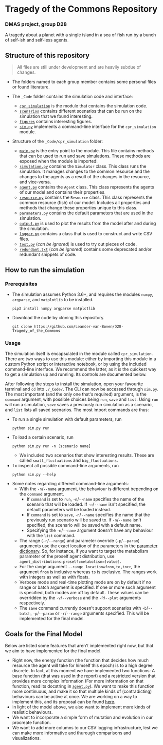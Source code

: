 # Tragedy of the Commons Repository
### DMAS project, group D28

A tragedy about a planet with a single island in a sea of fish run by a bunch of self-ish and self-less agents.

## Structure of this repository
> All files are still under development and are heavily subdue of changes.

* The folders named to each group member contains some personal files or found literature.

* The `_Code` folder contains the simulation code and interface:
  - [`cpr_simulation`](https://github.com/Leander-van-Boven/D28-Tragedy_of_the_Commons/tree/master/_Code/cpr_simulation) is the module that contains the simulation code. 
  - [`scenarios`](https://github.com/Leander-van-Boven/D28-Tragedy_of_the_Commons/tree/master/_Code/scenarios) contains different scenarios that can be run on the simulation that we found interesting. 
  - [`figures`](https://github.com/Leander-van-Boven/D28-Tragedy_of_the_Commons/tree/master/_Code/figures) contains interesting figures.
  - [`sim.py`](https://github.com/Leander-van-Boven/D28-Tragedy_of_the_Commons/blob/master/_Code/sim.py) implements a command-line interface for the `cpr_simulation` module.

* Structure of the `_Code/cpr_simulation` folder:
  - [`main.py`](https://github.com/Leander-van-Boven/D28-Tragedy_of_the_Commons/blob/master/_Code/cpr_simulation/main.py) is the entry point to the module. This file contains methods that can be used to run and save simulations. These methods are exposed when the module is imported.
  - [`simulation.py`](https://github.com/Leander-van-Boven/D28-Tragedy_of_the_Commons/blob/master/_Code/cpr_simulation/simulation.py) contains the `Simulator` class. This class runs the simulation. It manages changes to the common resource and the changes to the agents as a result of the changes in the resource, and vice-versa.
  - [`agent.py`](https://github.com/Leander-van-Boven/D28-Tragedy_of_the_Commons/blob/master/_Code/cpr_simulation/agent.py) contains the `Agent` class. This class represents the agents of our model and contains their properties. 
  - [`resource.py`](https://github.com/Leander-van-Boven/D28-Tragedy_of_the_Commons/blob/master/_Code/cpr_simulation/resource.py) contains the `Resource` class. This class represents the common resource (fish) of our model. Includes all properties and methods that change these properties unique to this class.
  - [`parameters.py`](https://github.com/Leander-van-Boven/D28-Tragedy_of_the_Commons/blob/master/_Code/cpr_simulation/parameters.py) contains the default parameters that are used in the simulation.
  - [`output.py`](https://github.com/Leander-van-Boven/D28-Tragedy_of_the_Commons/blob/master/_Code/cpr_simulation/output.py) is used to plot the results from the model after and during the simulation.
  - [`logger.py`](https://github.com/Leander-van-Boven/D28-Tragedy_of_the_Commons/blob/master/_Code/cpr_simulation/logger.py) contains a class that is used to construct and write CSV files.
  - [`test.py`](https://github.com/Leander-van-Boven/D28-Tragedy_of_the_Commons/blob/master/_Code/cpr_simulation/test.py) (_can be ignored_) is used to try out pieces of code.
  - [`redundant.txt`](https://github.com/Leander-van-Boven/D28-Tragedy_of_the_Commons/blob/master/_Code/cpr_simulation/redundant.txt) (_can be ignored_) contains some deprecated and/or redundant snippets of code.



## How to run the simulation
### Prerequisites
* The simulation assumes Python 3.6+, and requires the modules `numpy`, `argparse`, and `matplotlib` to be installed.
  
  ```
  pip3 install numpy argparse matplotlib
  ``` 
* Download the code by cloning this repository.
  
  ```
  git clone https://github.com/Leander-van-Boven/D28-Tragedy_of_the_Commons
  ```
### Usage
The simulation itself is encapsulated in the module called `cpr_simulation`. There are two ways to use this module: either by importing this module in a custom Python script or interactive notebook, or by using the included command-line interface. We recommend the latter, as it is the quickest way to get a simulation up and running. Its controls are documented below.

After following the steps to install the simulation, open your favourite terminal and `cd` into `./_Code/`. The CLI can now be accessed through `sim.py`. The most important (and the only one that's required) argument, is the `command` argument, with possible choices being `run`, `save` and `list`. Using `run` will run a simulation, `save` saves a previously run simulation as a scenario, and `list` lists all saved scenarios. The most import commands are thus:
* To run a single simulation with default parameters, run 
  ```shell
  python sim.py run
  ```
* To load a certain scenario, run
  ```shell
  python sim.py run -n [scenario name]
  ```
  * We included two scenarios that show interesting results. These are called `small_fluctuations` and `big_fluctuations`.  
* To inspect all possible command-line arguments, run
  ```shell
  python sim.py --help
  ```
* Some notes regarding different command-line arguments:
  * With the `-n`/`--name` argument, the behaviour is different bepending on the `command` argument. 
    * If `command` is set to `run`, `-n`/`--name` specifies the name of the scenario that will be loaded. If `-n`/`--name` isn't specified, the default parameters will be loaded instead. 
    * If `command` is set to `save`, `-n`/`--name` specifies the name that the previously run scenario will be saved to. If `-n`/`--name` isn't specified, the scenario will be saved with a default name. 
    * Specifying the `-n`/`--name` argument doesn't have any behaviour with the `list` command. 
  * The range (`-r`/`--range`) and parameter override (`-p`/`--param`) arguments use the exact location of the parameters in the [parameter dictionary](https://github.com/Leander-van-Boven/D28-Tragedy_of_the_Commons/blob/master/_Code/cpr_simulation/parameters.py). So, for instance, if you want to target the metabolism parameter of the proself agent distribution, use `agent_distributions:proself:metabolism=[value]`.
  * For the range argument `--range location=from,to,incr`, the argument `from` is inclusive whereas `to` is exclusive. The ranges work with integers as well as with floats. 
  * Verbose mode and real-time plotting mode are on by default if no range or batch argument is specified. If one or more such argument is specified, both modes are off by default. These values can be overridden by the `-v`/`--verbose` and the `-P`/`--plot` arguments respectively. 
  * The `save` command currently doesn't support scenarios with `-b`/`--batch`, `-p`/`--param` or `-r`/`--range` arguments specified. This will be implemented for the final model. 

## Goals for the Final Model
Below are listed some features that aren't implemented right now, but that we aim to have implemented for the final model. 
* Right now, the energy function (the function that decides how much resource the agent will take for himself this epoch) is to a high degree discrete. In fact, at this moment we have implemented two functions: A base function (that was used in the report) and a restricted version that provides more complex information (For more information on that function, read its docstring in [`agent.py`](https://github.com/Leander-van-Boven/D28-Tragedy_of_the_Commons/blob/master/_Code/cpr_simulation/agent.py)). We want to make this function more continuous, and make it so that multiple kinds of (contradicting) behaviours can be active at once. We are working on a way to implement this, and its proposal can be found 
[here](https://htmlpreview.github.io/?https://github.com/Leander-van-Boven/D28-Tragedy_of_the_Commons/blob/master/_Code/agentfunc_prop.html). 
* In light of the model above, we also want to implement more kinds of realistic behaviours. 
* We want to incorporate a simple form of mutation and evolution in our procreate function. 
* We want to add more columns to our CSV logging infrastructure, lest we can make more informative and thurough comparisons and visualizations. 